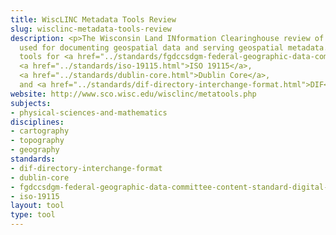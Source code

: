 ```yaml
---
title: WiscLINC Metadata Tools Review
slug: wisclinc-metadata-tools-review
description: <p>The Wisconsin Land INformation Clearinghouse review of metadata tools
  used for documenting geospatial data and serving geospatial metadata. It includes
  tools for <a href="../standards/fgdccsdgm-federal-geographic-data-committee-content-standard-digital-ge.html">CSDGM</a>,
  <a href="../standards/iso-19115.html">ISO 19115</a>,
  <a href="../standards/dublin-core.html">Dublin Core</a>,
  and <a href="../standards/dif-directory-interchange-format.html">DIF</a>.</p>
website: http://www.sco.wisc.edu/wisclinc/metatools.php
subjects:
- physical-sciences-and-mathematics
disciplines:
- cartography
- topography
- geography
standards:
- dif-directory-interchange-format
- dublin-core
- fgdccsdgm-federal-geographic-data-committee-content-standard-digital-ge
- iso-19115
layout: tool
type: tool
---
```


